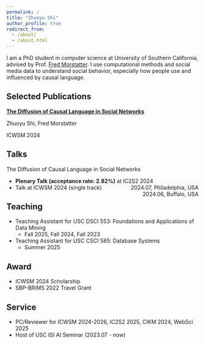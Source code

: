 ```yaml
---
permalink: /
title: "Zhuoyu Shi"
author_profile: true
redirect_from: 
  - /about/
  - /about.html
---
```


I am a PhD student in computer science at University of Southern California, advised by Prof. [Fred Morstatter](https://scholar.google.com/citations?user=u-8h3HcAAAAJ&hl=en). I use computational methods and social media data to understand social behavior, especially how people use and influenced by causal language. 


## Selected Publications
[**The Diffusion of Causal Language in Social Networks**](https://ojs.aaai.org/index.php/ICWSM/article/view/31399)

Zhuoyu Shi, Fred Morstatter

<i class="fa-regular fa-bookmark"></i> ICWSM 2024

## Talks
The Diffusion of Causal Language in Social Networks
- **Plenary Talk (acceptance rate: 2.82%)** at IC2S2 2024 <span style="float:right;">2024.07, Philadelphia, USA</span>
- Talk at ICWSM 2024 (single track) <span style="float:right;">2024.06, Buffalo, USA</span>

## Teaching
* Teaching Assistant for USC DSCI 553: Foundations and Applications of Data Mining
  * Fall 2025, Fall 2024, Fall 2023
* Teaching Assistant for USC CSCI 585: Database Systems
  * Summer 2025


## Award
* ICWSM 2024 Scholarship 
* SBP-BRiMS 2022 Travel Grant 

## Service
* PC/Reviewer for ICWSM 2024-2026, IC2S2 2025, CIKM 2024, WebSci 2025
* Host of USC ISI AI Seminar (2023.07 - now)

